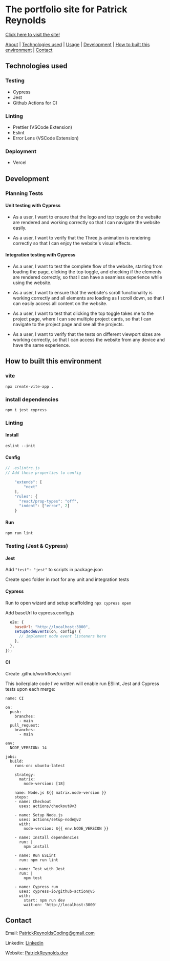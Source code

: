 # The portfolio site for Patrick Reynolds

[Click here to visit the site!](https://patrickreynolds.dev/)

[About](#about) | [Technologies used](#technologies-used) | [Usage](#usage) | [Development](#development) | [How to built this environment](#how-to-built-this-environment) | [Contact](#contact)

## Technologies used

### Testing

- Cypress
- Jest
- Github Actions for CI

### Linting

- Prettier (VSCode Extension)
- Eslint
- Error Lens (VSCode Extension)

### Deployment

- Vercel

## Development

### Planning Tests

#### Unit testing with Cypress

- As a user, I want to ensure that the logo and top toggle on the website are rendered and working correctly so that I can navigate the website easily.

- As a user, I want to verify that the Three.js animation is rendering correctly so that I can enjoy the website's visual effects.

#### Integration testing with Cypress

- As a user, I want to test the complete flow of the website, starting from loading the page, clicking the top toggle, and checking if the elements are rendered correctly, so that I can have a seamless experience while using the website.

- As a user, I want to ensure that the website's scroll functionality is working correctly and all elements are loading as I scroll down, so that I can easily access all content on the website.

- As a user, I want to test that clicking the top toggle takes me to the project page, where I can see multiple project cards, so that I can navigate to the project page and see all the projects.

- As a user, I want to verify that the tests on different viewport sizes are working correctly, so that I can access the website from any device and have the same experience.

## How to built this environment

### vite

`npx create-vite-app .`

### install dependencies

`npm i jest cypress`

### Linting

#### Install

`eslint --init`

#### Config

```Javascript
// .eslintrc.js
// Add these properties to config

    "extends": [
        "next"
    ],
    "rules": {
      "react/prop-types": "off",
      "indent": ["error", 2]
    }
```

#### Run

`npm run lint`

### Testing (Jest & Cypress)

#### Jest

Add `"test": "jest"` to scripts in package.json

Create spec folder in root for any unit and integration tests

#### Cypress

Run to open wizard and setup scaffolding `npx cypress open`

Add baseUrl to cypress.config.js

```Javascript
  e2e: {
    baseUrl: "http://localhost:3000",
    setupNodeEvents(on, config) {
      // implement node event listeners here
    },
  },
});
```

#### CI

Create .github/workflow/ci.yml

This boilerplate code I've written will enable run ESlint, Jest and Cypress tests upon each merge:

```Github Actions
name: CI

on:
  push:
    branches:
      - main
  pull_request:
    branches:
      - main

env:
  NODE_VERSION: 14

jobs:
  build:
    runs-on: ubuntu-latest

    strategy:
      matrix:
        node-version: [18]

    name: Node.js ${{ matrix.node-version }}
    steps:
    - name: Checkout
      uses: actions/checkout@v3

    - name: Setup Node.js
      uses: actions/setup-node@v2
      with:
        node-version: ${{ env.NODE_VERSION }}

    - name: Install dependencies
      run: |
        npm install

    - name: Run ESLint
      run: npm run lint

    - name: Test with Jest
      run: |
        npm test

    - name: Cypress run
      uses: cypress-io/github-action@v5
      with:
        start: npm run dev
        wait-on: 'http://localhost:3000'

```

## Contact

Email: [PatrickReynoldsCoding@gmail.com](https://mail.google.com/mail/u/0/?fs=1&to=patrickreynoldscoding@gmail.com&su=Hi%20Paddy&body=&tf=cm)

Linkedin: [Linkedin](https://www.linkedin.com/in/reynolds-patrick/)

Website: [PatrickReynolds.dev](https://www.patrickreynolds.dev/)
